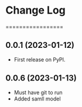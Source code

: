 # Change Log
=================

0.0.1 (2023-01-12)
------------------
- First release on PyPI.

0.0.6 (2023-01-13)
------------------
- Must have git to run
- Added samll model

